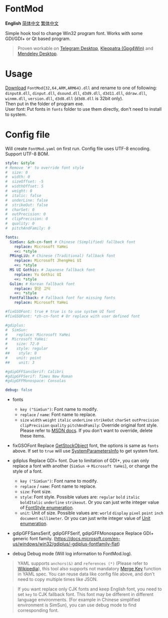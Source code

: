 # FontMod
**English** [简体中文](README.zh_CN.md) [繁体中文](README.zh_TW.md)

Simple hook tool to change Win32 program font. Works with some GDI/GDI+ or Qt based program.

> Proven workable on [Telegram Desktop](https://desktop.telegram.org/), [Kleopatra (Gpg4Win)](https://www.gpg4win.org/) and [Mendeley Desktop](https://www.mendeley.com/download-desktop/).

# Usage
[Download](https://github.com/ysc3839/FontMod/releases) `FontMod{32,64,ARM,ARM64}.dll` and rename to one of following:  
`dinput8.dll`, `dinput.dll`, `dsound.dll`, `d3d9.dll`, `d3d11.dll`, `ddraw.dll`, `winmm.dll`, `version.dll`, `d3d8.dll` (`d3d8.dll` is 32bit only).  
Then put in the folder of program exe.  
User font: Put fonts in `fonts` folder to use them directly, don't need to install to system.

# Config file
Will create `FontMod.yaml` on first run. Config file uses UTF-8 encoding. Support UTF-8 BOM.
```yaml
style: &style
# Remove '#' to override font style
#  size: 0
#  width: 0
#  sizeOffset: -5
#  widthOffset: 5
#  weight: 0
#  italic: false
#  underLine: false
#  strikeOut: false
#  charSet: 0
#  outPrecision: 0
#  clipPrecision: 0
#  quality: 0
#  pitchAndFamily: 0

fonts:
  SimSun: &zh-cn-font # Chinese (Simplified) fallback font
    replace: Microsoft YaHei
    <<: *style
  PMingLiU: # Chinese (Traditional) fallback font
    replace: Microsoft JhengHei UI
    <<: *style
  MS UI Gothic: # Japanese fallback font
    replace: Yu Gothic UI
    <<: *style
  Gulim: # Korean fallback font
    replace: 맑은 고딕
    <<: *style
  FontFallback: # Fallback font for missing fonts
    replace: Microsoft YaHei

#fixGSOFont: true # true is to use system UI font
#fixGSOFont: *zh-cn-font # Or replace with user defined font

#gdiplus:
#  SimSun:
#    replace: Microsoft YaHei
#  Microsoft YaHei:
#    size: 72.0
#    style: regular
##    style: 0
#    unit: point
##    unit: 3

#gdipGFFSansSerif: Calibri
#gdipGFFSerif: Times New Roman
#gdipGFFMonospace: Consolas

debug: false
```
* fonts
  * `key ("SimSun")`: Font name to modify.
  * `replace` / `name`: Font name to replace.
  * `size` `width` `weight` `italic` `underLine` `strikeOut` `charSet` `outPrecision` `clipPrecision` `quality` `pitchAndFamily`: Override original font style. Please refer to [MSDN docs](https://docs.microsoft.com/en-us/windows/desktop/api/wingdi/ns-wingdi-logfontw). If you don't want to override, delete these items.

* fixGSOFont
Replace [GetStockObject](https://docs.microsoft.com/en-us/windows/desktop/api/winuser/nf-winuser-getsyscolorbrush) font, the options is same as `fonts` above. If set to `true` will use [SystemParametersInfo](https://docs.microsoft.com/en-us/windows/desktop/api/winuser/nf-winuser-systemparametersinfow#spi_getnonclientmetrics) to get system font.

* gdiplus
Replace GDI+ font. Due to limitation of GDI+, you can only replace a font with another (`SimSun` -> `Microsoft YaHei`), or change the style of a font.
  * `key ("SimSun")`: Font name to modify.
  * `replace` / `name`: Font name to replace.
  * `size`: Font size.
  * `style`: Font style. Possible values are: `regular` `bold` `italic` `boldItalic` `underline` `strikeout`. Or you can just write integer value of [FontStyle enumeration](https://docs.microsoft.com/en-us/windows/win32/api/gdiplusenums/ne-gdiplusenums-fontstyle).
  * `unit`: Unit of size. Possible values are: `world` `display` `pixel` `point` `inch` `document` `millimeter`. Or you can just write integer value of [Unit enumeration](https://docs.microsoft.com/en-us/windows/win32/api/gdiplusenums/ne-gdiplusenums-unit).

* gdipGFFSansSerif, gdipGFFSerif, gdipGFFMonospace
Replace GDI+ generic font family. (https://docs.microsoft.com/en-us/windows/win32/gdiplus/-gdiplus-fontfamily-flat)

* debug
Debug mode (Will log information to FontMod.log).

> YAML supports `anchors(&)` and `references (*)` (Please refer to [Wikipedia](https://en.wikipedia.org/wiki/YAML#Advanced_components)), this tool also supports not mandatory [Merge Key](https://yaml.org/type/merge.html) function in YAML spec. You can reuse data like config file above, and don't need to copy multiple times like JSON.

> If you want replace only CJK fonts and keep English font, you need to set `key` to CJK fallback font. This font may be different in different language environments. (For example in Chinese simplified environment is SimSun), you can use debug mode to find corresponding font.
